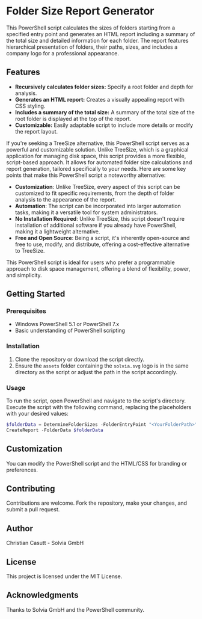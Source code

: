 # Folder Size Report Generator

This PowerShell script calculates the sizes of folders starting from a specified entry point and generates an HTML report including a summary of the total size and detailed information for each folder. The report features hierarchical presentation of folders, their paths, sizes, and includes a company logo for a professional appearance.

## Features

- **Recursively calculates folder sizes:** Specify a root folder and depth for analysis.
- **Generates an HTML report:** Creates a visually appealing report with CSS styling.
- **Includes a summary of the total size:** A summary of the total size of the root folder is displayed at the top of the report.
- **Customizable:** Easily adaptable script to include more details or modify the report layout.

If you're seeking a TreeSize alternative, this PowerShell script serves as a powerful and customizable solution. Unlike TreeSize, which is a graphical application for managing disk space, this script provides a more flexible, script-based approach. It allows for automated folder size calculations and report generation, tailored specifically to your needs. Here are some key points that make this PowerShell script a noteworthy alternative:

- **Customization**: Unlike TreeSize, every aspect of this script can be customized to fit specific requirements, from the depth of folder analysis to the appearance of the report.
- **Automation**: The script can be incorporated into larger automation tasks, making it a versatile tool for system administrators.
- **No Installation Required**: Unlike TreeSize, this script doesn't require installation of additional software if you already have PowerShell, making it a lightweight alternative.
- **Free and Open Source**: Being a script, it's inherently open-source and free to use, modify, and distribute, offering a cost-effective alternative to TreeSize.

This PowerShell script is ideal for users who prefer a programmable approach to disk space management, offering a blend of flexibility, power, and simplicity.

## Getting Started

### Prerequisites

- Windows PowerShell 5.1 or PowerShell 7.x
- Basic understanding of PowerShell scripting

### Installation

1. Clone the repository or download the script directly.
2. Ensure the `assets` folder containing the `solvia.svg` logo is in the same directory as the script or adjust the path in the script accordingly.

### Usage

To run the script, open PowerShell and navigate to the script's directory. Execute the script with the following command, replacing the placeholders with your desired values:

```powershell
$folderData = DetermineFolderSizes -FolderEntryPoint "<YourFolderPath>" -Depth <Depth>
CreateReport -FolderData $folderData
```

## Customization
You can modify the PowerShell script and the HTML/CSS for branding or preferences.

## Contributing
Contributions are welcome. Fork the repository, make your changes, and submit a pull request.

## Author
Christian Casutt - Solvia GmbH

## License
This project is licensed under the MIT License.

## Acknowledgments
Thanks to Solvia GmbH and the PowerShell community.